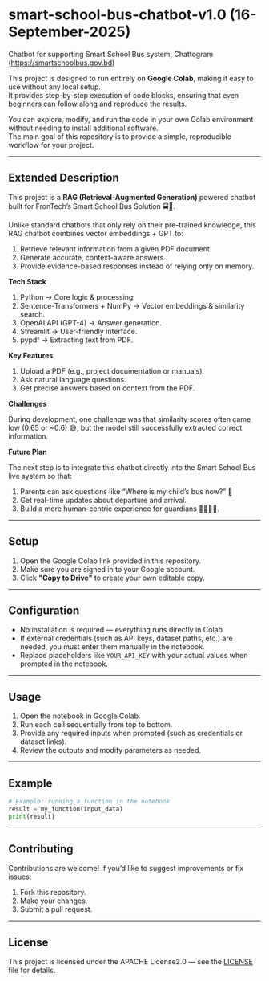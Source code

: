 # smart-school-bus-chatbot-v1.0 (16-September-2025)
Chatbot for supporting Smart School Bus system, Chattogram (https://smartschoolbus.gov.bd)

This project is designed to run entirely on **Google Colab**, making it easy to use without any local setup.  
It provides step-by-step execution of code blocks, ensuring that even beginners can follow along and reproduce the results.  

You can explore, modify, and run the code in your own Colab environment without needing to install additional software.  
The main goal of this repository is to provide a simple, reproducible workflow for your project. 

---
## Extended Description

This project is a **RAG (Retrieval-Augmented Generation)** powered chatbot built for FronTech’s Smart School Bus Solution 🚍🤖.

Unlike standard chatbots that only rely on their pre-trained knowledge, this RAG chatbot combines vector embeddings + GPT to:

1. Retrieve relevant information from a given PDF document.
2. Generate accurate, context-aware answers.
3. Provide evidence-based responses instead of relying only on memory.

**Tech Stack**

1. Python → Core logic & processing.
2. Sentence-Transformers + NumPy → Vector embeddings & similarity search.
3. OpenAI API (GPT-4) → Answer generation.
4. Streamlit → User-friendly interface.
5. pypdf → Extracting text from PDF.

**Key Features**

1. Upload a PDF (e.g., project documentation or manuals).
2. Ask natural language questions.
3. Get precise answers based on context from the PDF.

**Challenges**

During development, one challenge was that similarity scores often came low (0.65 or ~0.6) 😅, but the model still successfully extracted correct information.

**Future Plan**

The next step is to integrate this chatbot directly into the Smart School Bus live system so that:
1. Parents can ask questions like “Where is my child’s bus now?” 📍
2. Get real-time updates about departure and arrival.
3. Build a more human-centric experience for guardians 👨‍👩‍👧‍👦.

---

## Setup
1. Open the Google Colab link provided in this repository.  
2. Make sure you are signed in to your Google account.  
3. Click **"Copy to Drive"** to create your own editable copy.  

---

## Configuration
- No installation is required — everything runs directly in Colab.  
- If external credentials (such as API keys, dataset paths, etc.) are needed, you must enter them manually in the notebook.  
- Replace placeholders like `YOUR_API_KEY` with your actual values when prompted in the notebook.  

---

## Usage
1. Open the notebook in Google Colab.  
2. Run each cell sequentially from top to bottom.  
3. Provide any required inputs when prompted (such as credentials or dataset links).  
4. Review the outputs and modify parameters as needed.  

---

## Example
```python
# Example: running a function in the notebook
result = my_function(input_data)
print(result)
````

---

## Contributing

Contributions are welcome!
If you’d like to suggest improvements or fix issues:

1. Fork this repository.
2. Make your changes.
3. Submit a pull request.

---

## License

This project is licensed under the APACHE License2.0 — see the [LICENSE](LICENSE) file for details.

```
```

